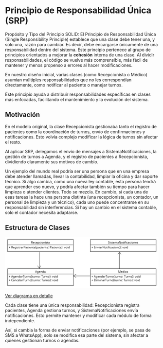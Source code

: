 # Principio de Responsabilidad Única (SRP)

Propósito y Tipo del Principio SOLID: El Principio de Responsabilidad Única (Single Responsibility Principle) establece que una clase debe tener una, y solo una, razón para cambiar. Es decir, debe encargarse únicamente de una responsabilidad dentro del sistema. 
Este principio pertenece al grupo de principios orientados a mejorar la **cohesión** interna de una clase. Al dividir responsabilidades, el código se vuelve más comprensible, más fácil de mantener y menos propenso a errores al hacer modificaciones.

En nuestro diseño inicial, varias clases (como Recepcionista o Médico) asumían múltiples responsabilidades que no les correspondían directamente, como notificar al paciente o manejar turnos.

Este principio ayuda a distribuir responsabilidades específicas en clases más enfocadas, facilitando el mantenimiento y la evolución del sistema.

## Motivación

En el modelo original, la clase Recepcionista gestionaba tanto el registro de pacientes como la coordinación de turnos, envío de confirmaciones y notificaciones. Esto volvía complejo modificar la lógica de turnos sin afectar el resto.

Al aplicar SRP, delegamos el envío de mensajes a SistemaNotificaciones, la gestión de turnos a Agenda, y el registro de pacientes a Recepcionista, dividiendo claramente sus motivos de cambio.

Un ejemplo del mundo real podría ser una persona que en una empresa debe atender llamadas, llevar la contabilidad, limpiar la oficina y dar soporte técnico. Si algo cambia, como una nueva ley contable, esta persona tendrá que aprender eso nuevo, 
y podría afectar también su tiempo para hacer limpieza o atender clientes. Todo se mezcla. En cambio, si cada una de esas tareas la hace una persona distinta (una recepcionista, un contador, un personal de limpieza y un técnico), cada uno puede concentrarse en
su responsabilidad sin interferencias. Si hay un cambio en el sistema contable, solo el contador necesita adaptarse.

## Estructura de Clases

![Diagrama SRP](https://github.com/skalapuj/SistemaGestionTurnos/raw/main/imagenes/solid/SRP.png)

[Ver diagrama en detalle](https://drive.google.com/file/d/1n7ld2vgDHjx-63J7MM3WtpFKxPPUGBbj/view?usp=sharing)

Cada clase tiene una única responsabilidad: Recepcionista registra pacientes, Agenda gestiona turnos, y SistemaNotificaciones envía notificaciones. Esto permite mantener y modificar cada módulo de forma independiente.

Así, si cambia la forma de enviar notificaciones (por ejemplo, se pasa de SMS a WhatsApp), solo se modifica esa parte del sistema, sin afectar a quienes gestionan turnos o agendas.
